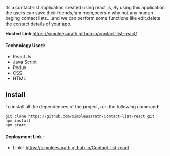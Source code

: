Its a contact-list application created using react js, By using this application the users can save their friends,fam mem,peers n why not any human beging contact lists....and we can perform some functions like edit,delete the contact details of your app.

**Hosted Link**:https://simpleesarath.github.io/contact-list-react/

#### Technology Used:
 - React Js
 - Java Script
 - Redux
 - CSS
 - HTML

 ## Install

To install all the dependences of the project, run the following command:

    git clone https://github.com/simpleesarath/Contact-list-react.git
    npm install
    npm start



#### Deployment Link:
 - Link : https://simpleesarath.github.io/Contact-list-react


